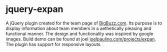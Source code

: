 jquery-expan
============
A jQuery plugin created for the team page of [BigBuzz.com](http://bigbuzz.com/team). 
Its purpose is to display information about team members in a aethetically pleasing and functional manner. The design and functionality was inspired by google images. Build demo can be found at joel [joelpaulino.com/projects/expan](http://joelpaulino.com/projects/expan/). The plugin has support for responsive layouts.
